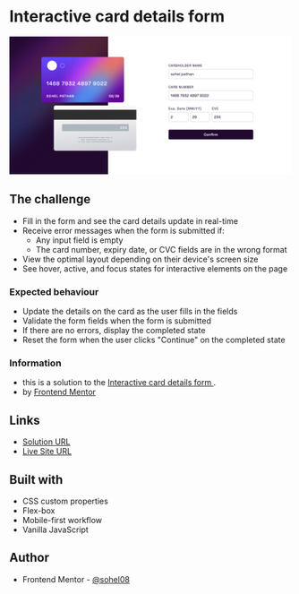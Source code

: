 # Interactive card details form

![](./design/desktop-preview1.png)

## The challenge

- Fill in the form and see the card details update in real-time
- Receive error messages when the form is submitted if:
  - Any input field is empty
  - The card number, expiry date, or CVC fields are in the wrong format
- View the optimal layout depending on their device's screen size
- See hover, active, and focus states for interactive elements on the page

### Expected behaviour

- Update the details on the card as the user fills in the fields
- Validate the form fields when the form is submitted
- If there are no errors, display the completed state
- Reset the form when the user clicks "Continue" on the completed state

### Information 
- this is a solution to the [Interactive card details form ](https://www.frontendmentor.io/challenges/interactive-card-details-form-XpS8cKZDWw/hub/interactive-card-detail-form-l_MsaE35BK).
- by [Frontend Mentor](https://www.frontendmentor.io)

## Links

- [Solution URL ](https://github.com/sohel08/interactive-card-details-form)
- [Live Site URL](https://sohel08.github.io/Interactive-card-details-form/)

## Built with

- CSS custom properties
- Flex-box
- Mobile-first workflow
- Vanilla JavaScript

## Author

- Frontend Mentor - [@sohel08](https://www.frontendmentor.io/profile/sohel08)
